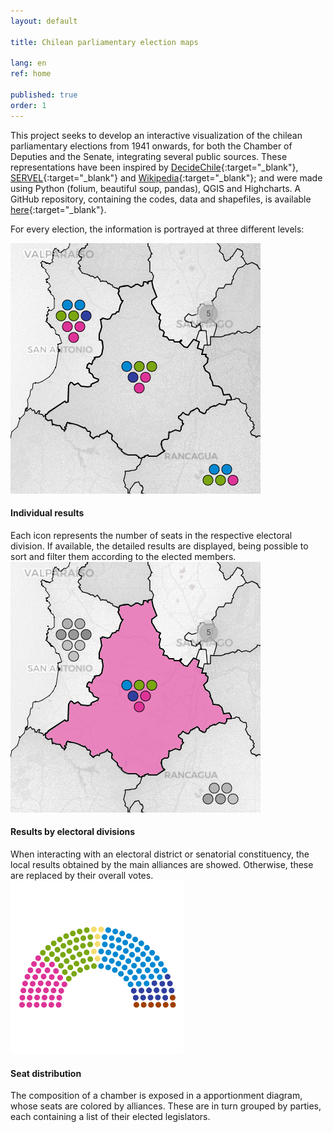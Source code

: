 ```yaml
---
layout: default

title: Chilean parliamentary election maps

lang: en
ref: home

published: true
order: 1
---
```


This project seeks to develop an interactive visualization of the chilean parliamentary elections from 1941 onwards, for both the Chamber of Deputies and the Senate, integrating several public sources. These representations have been inspired by [DecideChile](https://2021.decidechile.cl/#/ev/2021.nov/ct/2021.nov.D/){:target="_blank"}, [SERVEL](https://historico.servel.cl/servel/app/index.php?r=EleccionesGenerico&id=234){:target="_blank"} and [Wikipedia](https://es.wikipedia.org/wiki/Elecciones_parlamentarias_de_Chile_de_2021){:target="_blank"}; and were made using Python (folium, beautiful soup, pandas), QGIS and Highcharts. A GitHub repository, containing the codes, data and shapefiles, is available [here](https://github.com/sebastianriffo/congreso-chile){:target="_blank"}.

For every election, the information is portrayed at three different levels: 

<div class="row">
  <div class="column">
    <img src="../fig/home-1.png">
    <div class="text"> 
    <h4> Individual results </h4> 
    Each icon represents the number of seats in the respective electoral division. If available, the detailed results are displayed, being possible to sort and filter them according to the elected members. </div>
  </div>
  <div class="column">
    <img src="../fig/home-2.png">
    <div class="text"> 
    <h4> Results by electoral divisions </h4> 
    When interacting with an electoral district or senatorial constituency, the local results obtained by the main alliances are showed. Otherwise, these are replaced by their overall votes. </div>
  </div>
  <div class="column">
    <img src="../fig/home-3.png">
    <div class="text"> 
    <h4> Seat distribution </h4>
    The composition of a chamber is exposed in a apportionment diagram, whose seats are colored by alliances. These are in turn grouped by parties, each containing a list of their elected legislators. </div>
  </div>
</div>



